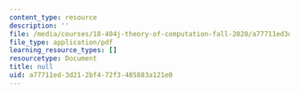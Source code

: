 ```yaml
---
content_type: resource
description: ''
file: /media/courses/18-404j-theory-of-computation-fall-2020/a77711ed3d212bf472f3485883a121e0_MIT18_404f20_lec3.pdf
file_type: application/pdf
learning_resource_types: []
resourcetype: Document
title: null
uid: a77711ed-3d21-2bf4-72f3-485883a121e0
---
```

